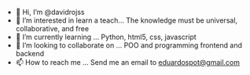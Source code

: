 - 👋 Hi, I’m @davidrojss
- 👀 I’m interested in learn a teach... The knowledge must be universal, collaborative, and free
- 🌱 I’m currently learning ... Python, html5, css, javascript
- 💞️ I’m looking to collaborate on ... POO and programming frontend and backend
- 📫 How to reach me ... Send me an email to eduardospot@gmail.com

<!---
davidrojss/davidrojss is a ✨ special ✨ repository because its `README.md` (this file) appears on your GitHub profile.
You can click the Preview link to take a look at your changes.
--->
